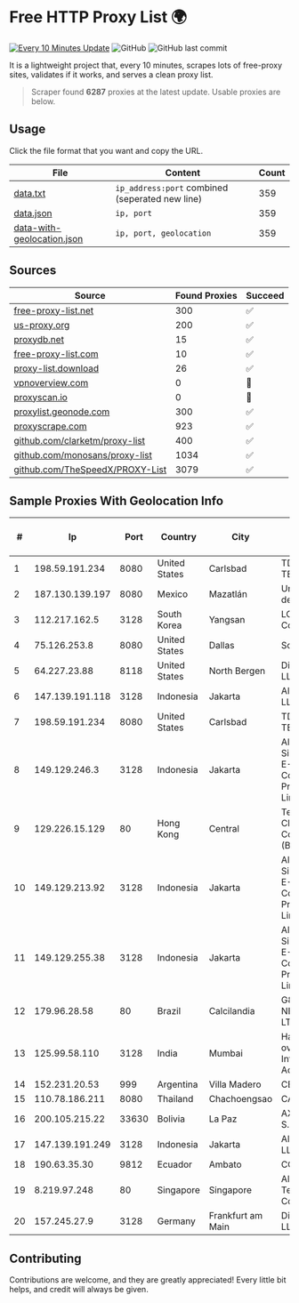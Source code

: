 
# Free HTTP Proxy List 🌍

[![Every 10 Minutes Update](https://github.com/mertguvencli/http-proxy-list/actions/workflows/main.yml/badge.svg?branch=main)](https://github.com/mertguvencli/http-proxy-list/actions/workflows/main.yml)
![GitHub](https://img.shields.io/github/license/mertguvencli/http-proxy-list)
![GitHub last commit](https://img.shields.io/github/last-commit/mertguvencli/http-proxy-list)

It is a lightweight project that, every 10 minutes, scrapes lots of free-proxy sites, validates if it works, and serves a clean proxy list.


> Scraper found **6287** proxies at the latest update. Usable proxies are below.

## Usage

Click the file format that you want and copy the URL.


|File|Content|Count|
|----|-------|-----|
|[data.txt](https://raw.githubusercontent.com/mertguvencli/http-proxy-list/main/proxy-list/data.txt)|`ip_address:port` combined (seperated new line)|359|
|[data.json](https://raw.githubusercontent.com/mertguvencli/http-proxy-list/main/proxy-list/data.json)|`ip, port`|359|
|[data-with-geolocation.json](https://raw.githubusercontent.com/mertguvencli/http-proxy-list/main/proxy-list/data-with-geolocation.json)|`ip, port, geolocation`|359|

## Sources

|Source|Found Proxies|Succeed|
|------|-------------|-------|
|[free-proxy-list.net](https://free-proxy-list.net)|300|✅|
|[us-proxy.org](https://www.us-proxy.org)|200|✅|
|[proxydb.net](http://proxydb.net)|15|✅|
|[free-proxy-list.com](https://free-proxy-list.com/?page=&port=&type%5B%5D=http&type%5B%5D=https&up_time=0&search=Search)|10|✅|
|[proxy-list.download](https://www.proxy-list.download/HTTP)|26|✅|
|[vpnoverview.com](https://vpnoverview.com/privacy/anonymous-browsing/free-proxy-servers)|0|🚫|
|[proxyscan.io](https://www.proxyscan.io)|0|🚫|
|[proxylist.geonode.com](https://proxylist.geonode.com/api/proxy-list?limit=300&page=1&sort_by=lastChecked&sort_type=desc&protocols=http,https)|300|✅|
|[proxyscrape.com](https://api.proxyscrape.com/v2/?request=displayproxies&protocol=http&timeout=10000&country=all&ssl=all&anonymity=all)|923|✅|
|[github.com/clarketm/proxy-list](https://raw.githubusercontent.com/clarketm/proxy-list/master/proxy-list-raw.txt)|400|✅|
|[github.com/monosans/proxy-list](https://raw.githubusercontent.com/monosans/proxy-list/main/proxies/http.txt)|1034|✅|
|[github.com/TheSpeedX/PROXY-List](https://raw.githubusercontent.com/TheSpeedX/PROXY-List/master/http.txt)|3079|✅|


## Sample Proxies With Geolocation Info

|#|Ip|Port|Country|City|Internet Service Provider|
|-|--|----|-------|----|-------------------------|
|1|198.59.191.234|8080|United States|Carlsbad|TDS TELECOM|
|2|187.130.139.197|8080|Mexico|Mazatlán|Uninet S.A. de C.V.|
|3|112.217.162.5|3128|South Korea|Yangsan|LG DACOM Corporation|
|4|75.126.253.8|8080|United States|Dallas|SoftLayer|
|5|64.227.23.88|8118|United States|North Bergen|DigitalOcean, LLC|
|6|147.139.191.118|3128|Indonesia|Jakarta|Alibaba.com LLC|
|7|198.59.191.234|8080|United States|Carlsbad|TDS TELECOM|
|8|149.129.246.3|3128|Indonesia|Jakarta|Alibaba.com Singapore E-Commerce Private Limited|
|9|129.226.15.129|80|Hong Kong|Central|Tencent Cloud Computing (Beijing) Co|
|10|149.129.213.92|3128|Indonesia|Jakarta|Alibaba.com Singapore E-Commerce Private Limited|
|11|149.129.255.38|3128|Indonesia|Jakarta|Alibaba.com Singapore E-Commerce Private Limited|
|12|179.96.28.58|80|Brazil|Calcilandia|G8 NETWORKS LTDA|
|13|125.99.58.110|3128|India|Mumbai|Hathway IP over Cable Internet Access|
|14|152.231.20.53|999|Argentina|Villa Madero|CBRNET|
|15|110.78.186.211|8080|Thailand|Chachoengsao|CAT-BB|
|16|200.105.215.22|33630|Bolivia|La Paz|AXS Bolivia S. A.|
|17|147.139.191.249|3128|Indonesia|Jakarta|Alibaba.com LLC|
|18|190.63.35.30|9812|Ecuador|Ambato|CONECEL|
|19|8.219.97.248|80|Singapore|Singapore|Alibaba (US) Technology Co., Ltd.|
|20|157.245.27.9|3128|Germany|Frankfurt am Main|DigitalOcean, LLC|



## Contributing

Contributions are welcome, and they are greatly appreciated! Every
little bit helps, and credit will always be given.

